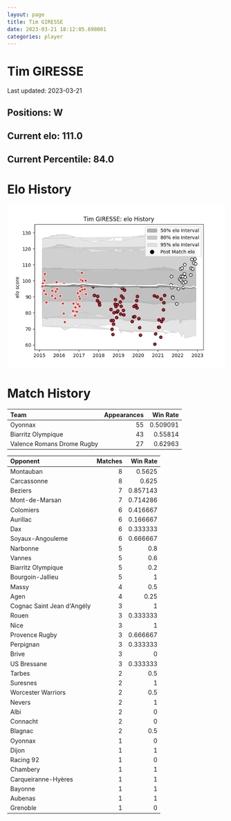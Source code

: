 ```yaml
---  
layout: page  
title: Tim GIRESSE  
date: 2023-03-21 18:12:05.698001  
categories: player  
---
```

# Tim GIRESSE


Last updated: 2023-03-21
## Positions: W

## Current elo: 111.0

## Current Percentile: 84.0

# Elo History


![elo history](history_TimGIRESSE.png)
# Match History


| Team                       |   Appearances |   Win Rate |
|:---------------------------|--------------:|-----------:|
| Oyonnax                    |            55 |   0.509091 |
| Biarritz Olympique         |            43 |   0.55814  |
| Valence Romans Drome Rugby |            27 |   0.62963  |

| Opponent                   |   Matches |   Win Rate |
|:---------------------------|----------:|-----------:|
| Montauban                  |         8 |   0.5625   |
| Carcassonne                |         8 |   0.625    |
| Beziers                    |         7 |   0.857143 |
| Mont-de-Marsan             |         7 |   0.714286 |
| Colomiers                  |         6 |   0.416667 |
| Aurillac                   |         6 |   0.166667 |
| Dax                        |         6 |   0.333333 |
| Soyaux-Angouleme           |         6 |   0.666667 |
| Narbonne                   |         5 |   0.8      |
| Vannes                     |         5 |   0.6      |
| Biarritz Olympique         |         5 |   0.2      |
| Bourgoin-Jallieu           |         5 |   1        |
| Massy                      |         4 |   0.5      |
| Agen                       |         4 |   0.25     |
| Cognac Saint Jean d'Angély |         3 |   1        |
| Rouen                      |         3 |   0.333333 |
| Nice                       |         3 |   1        |
| Provence Rugby             |         3 |   0.666667 |
| Perpignan                  |         3 |   0.333333 |
| Brive                      |         3 |   0        |
| US Bressane                |         3 |   0.333333 |
| Tarbes                     |         2 |   0.5      |
| Suresnes                   |         2 |   1        |
| Worcester Warriors         |         2 |   0.5      |
| Nevers                     |         2 |   1        |
| Albi                       |         2 |   0        |
| Connacht                   |         2 |   0        |
| Blagnac                    |         2 |   0.5      |
| Oyonnax                    |         1 |   0        |
| Dijon                      |         1 |   1        |
| Racing 92                  |         1 |   0        |
| Chambery                   |         1 |   1        |
| Carqueiranne-Hyères        |         1 |   1        |
| Bayonne                    |         1 |   1        |
| Aubenas                    |         1 |   1        |
| Grenoble                   |         1 |   0        |